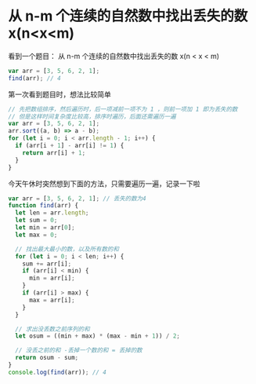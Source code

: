 # 从 n-m 个连续的自然数中找出丢失的数 x(n<x<m)

看到一个题目： 从 n-m 个连续的自然数中找出丢失的数 x(n < x < m)

```javascript
var arr = [3, 5, 6, 2, 1];
find(arr); // 4
```

第一次看到题目时，想法比较简单

```javascript
// 先把数组排序，然后遍历时，后一项减前一项不为 1 ，则前一项加 1 即为丢失的数
// 但是这样时间复杂度比较高，排序时遍历，后面还需遍历一遍
var arr = [3, 5, 6, 2, 1];
arr.sort((a, b) => a - b);
for (let i = 0; i < arr.length - 1; i++) {
  if (arr[i + 1] - arr[i] != 1) {
    return arr[i] + 1;
  }
}
```

今天午休时突然想到下面的方法，只需要遍历一遍，记录一下啦

```javascript
var arr = [3, 5, 6, 2, 1]; // 丢失的数为4
function find(arr) {
  let len = arr.length;
  let sum = 0;
  let min = arr[0];
  let max = 0;

  // 找出最大最小的数，以及所有数的和
  for (let i = 0; i < len; i++) {
    sum += arr[i];
    if (arr[i] < min) {
      min = arr[i];
    }
    if (arr[i] > max) {
      max = arr[i];
    }
  }

  // 求出没丢数之前序列的和
  let osum = ((min + max) * (max - min + 1)) / 2;

  // 没丢之前的和 -丢掉一个数的和 = 丢掉的数
  return osum - sum;
}
console.log(find(arr)); // 4
```
